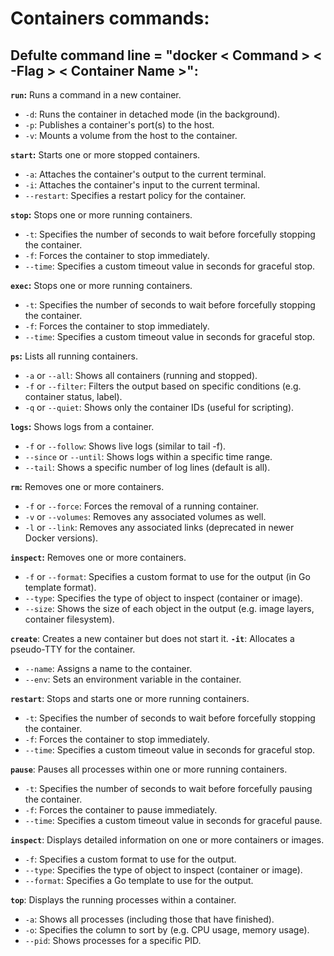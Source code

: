 # Containers commands:

## Defulte command line = "docker < Command > < -Flag > < Container Name >":

**`run`:** Runs a command in a new container.
- `-d`: Runs the container in detached mode (in the background).
- `-p`: Publishes a container's port(s) to the host.
- `-v`: Mounts a volume from the host to the container.

**`start`:** Starts one or more stopped containers.
- `-a`: Attaches the container's output to the current terminal.
- `-i`: Attaches the container's input to the current terminal.
- `--restart`: Specifies a restart policy for the container.

**`stop`:** Stops one or more running containers.
- `-t`: Specifies the number of seconds to wait before forcefully stopping the container.
- `-f`: Forces the container to stop immediately.
- `--time`: Specifies a custom timeout value in seconds for graceful stop.
  
**`exec`:** Stops one or more running containers.
- `-t`: Specifies the number of seconds to wait before forcefully stopping the container.
- `-f`: Forces the container to stop immediately.
- `--time`: Specifies a custom timeout value in seconds for graceful stop.

**`ps`:** Lists all running containers.
- `-a` or `--all`: Shows all containers (running and stopped).
- `-f` or `--filter`: Filters the output based on specific conditions (e.g. container status, label).
- `-q` or `--quiet`: Shows only the container IDs (useful for scripting).

**`logs`:** Shows logs from a container.
- `-f` or `--follow`: Shows live logs (similar to tail -f).
- `--since` or `--until`: Shows logs within a specific time range.
- `--tail`: Shows a specific number of log lines (default is all).

**`rm`:** Removes one or more containers.
- `-f` or `--force`: Forces the removal of a running container.
- `-v` or `--volumes`: Removes any associated volumes as well.
- `-l` or `--link`: Removes any associated links (deprecated in newer Docker versions).

**`inspect`:** Removes one or more containers.
- `-f` or `--format`: Specifies a custom format to use for the output (in Go template format).
- `--type`: Specifies the type of object to inspect (container or image).
- `--size`: Shows the size of each object in the output (e.g. image layers, container filesystem).

**`create`**: Creates a new container but does not start it.
**`-it`**: Allocates a pseudo-TTY for the container.
- `--name`: Assigns a name to the container.
- `--env`: Sets an environment variable in the container.

**`restart`**: Stops and starts one or more running containers.
- `-t`: Specifies the number of seconds to wait before forcefully stopping the container.
- `-f`: Forces the container to stop immediately.
- `--time`: Specifies a custom timeout value in seconds for graceful stop.

**`pause`**: Pauses all processes within one or more running containers.
- `-t`: Specifies the number of seconds to wait before forcefully pausing the container.
- `-f`: Forces the container to pause immediately.
- `--time`: Specifies a custom timeout value in seconds for graceful pause.

**`inspect`**: Displays detailed information on one or more containers or images.
- `-f`: Specifies a custom format to use for the output.
- `--type`: Specifies the type of object to inspect (container or image).
- `--format`: Specifies a Go template to use for the output.

**`top`**: Displays the running processes within a container.
- `-a`: Shows all processes (including those that have finished).
- `-o`: Specifies the column to sort by (e.g. CPU usage, memory usage).
- `--pid`: Shows processes for a specific PID.
